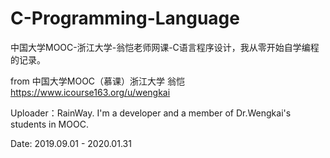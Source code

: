 # C-Programming-Language
中国大学MOOC-浙江大学-翁恺老师网课-C语言程序设计，我从零开始自学编程的记录。

from 中国大学MOOC（慕课）浙江大学 翁恺
https://www.icourse163.org/u/wengkai

Uploader：RainWay. 
I'm a developer and a member of Dr.Wengkai's students in MOOC.

Date: 2019.09.01 - 2020.01.31

